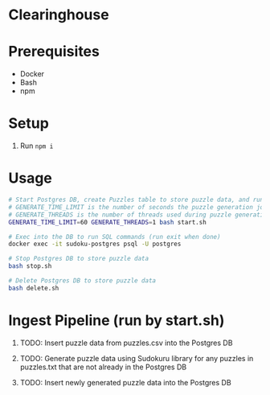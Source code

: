 # Clearinghouse

# Prerequisites

* Docker
* Bash
* npm

# Setup

1. Run `npm i`

# Usage

```bash
# Start Postgres DB, create Puzzles table to store puzzle data, and run ingest pipeline to load puzzle data
# GENERATE_TIME_LIMIT is the number of seconds the puzzle generation jobs can run before they wind down, defaults to 60
# GENERATE_THREADS is the number of threads used during puzzle generation (in addition to main thread), defaults to 1
GENERATE_TIME_LIMIT=60 GENERATE_THREADS=1 bash start.sh

# Exec into the DB to run SQL commands (run exit when done)
docker exec -it sudoku-postgres psql -U postgres

# Stop Postgres DB to store puzzle data
bash stop.sh

# Delete Postgres DB to store puzzle data
bash delete.sh
```

# Ingest Pipeline (run by start.sh)

1. TODO: Insert puzzle data from puzzles.csv into the Postgres DB

2. TODO: Generate puzzle data using Sudokuru library for any puzzles in puzzles.txt that are not already in the Postgres DB

3. TODO: Insert newly generated puzzle data into the Postgres DB
